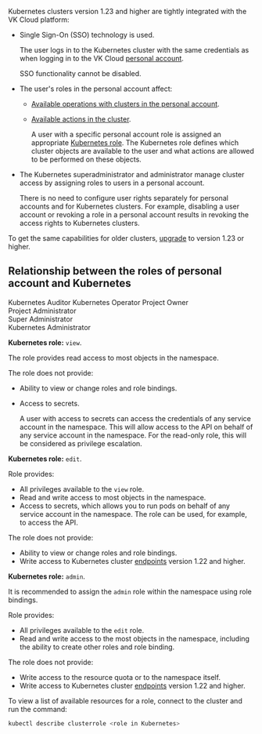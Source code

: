 Kubernetes clusters version 1.23 and higher are tightly integrated with the VK Cloud platform:

- Single Sign-On (SSO) technology is used.

  The user logs in to the Kubernetes cluster with the same credentials as when logging in to the VK Cloud [personal account](../../../../additionals/account).

  SSO functionality cannot be disabled.

- The user's roles in the personal account affect:

  - [Available operations with clusters in the personal account](../../../../additionals/account/concepts/rolesandpermissions#roles_for_the_containers_service_and_their_permissions).
  - [Available actions in the cluster](#relationship_between_the_roles_of_personal_account_and_kubernetes).

    A user with a specific personal account role is assigned an appropriate [Kubernetes role](https://kubernetes.io/docs/reference/access-authn-authz/rbac/#user-facing-roles). The Kubernetes role defines which cluster objects are available to the user and what actions are allowed to be performed on these objects.

- The Kubernetes superadministrator and administrator manage cluster access by assigning roles to users in a personal account.

  There is no need to configure user rights separately for personal accounts and for Kubernetes clusters. For example, disabling a user account or revoking a role in a personal account results in revoking the access rights to Kubernetes clusters.

<info>

To get the same capabilities for older clusters, [upgrade](../../operations/update) to version 1.23 or higher.

</info>

## Relationship between the roles of personal account and Kubernetes

<tabs>
<tablist>
<tab>Kubernetes Auditor</tab>
<tab>Kubernetes Operator </tab>
<tab>Project Owner<br>Project Administrator<br>Super Administrator<br>Kubernetes Administrator</tab>
</tablist>
<tabpanel>

**Kubernetes role:** `view`.

The role provides read access to most objects in the namespace.

The role does not provide:

- Ability to view or change roles and role bindings.
- Access to secrets.

  A user with access to secrets can access the credentials of any service account in the namespace. This will allow access to the API on behalf of any service account in the namespace. For the read-only role, this will be considered as privilege escalation.

</tabpanel>
<tabpanel>

**Kubernetes role:** `edit`.

Role provides:

- All privileges available to the `view` role.
- Read and write access to most objects in the namespace.
- Access to secrets, which allows you to run pods on behalf of any service account in the namespace. The role can be used, for example, to access the API.

The role does not provide:

- Ability to view or change roles and role bindings.
- Write access to Kubernetes cluster [endpoints](https://kubernetes.io/docs/reference/access-authn-authz/rbac/#write-access-for-endpoints) version 1.22 and higher.

</tabpanel>
<tabpanel>

**Kubernetes role:** `admin`.

It is recommended to assign the `admin` role within the namespace using role bindings.

Role provides:

- All privileges available to the `edit` role.
- Read and write access to the most objects in the namespace, including the ability to create other roles and role binding.

The role does not provide:

- Write access to the resource quota or to the namespace itself.
- Write access to Kubernetes cluster [endpoints](https://kubernetes.io/docs/reference/access-authn-authz/rbac/#write-access-for-endpoints) version 1.22 and higher.

</tabpanel>
</tabs>

To view a list of available resources for a role, connect to the cluster and run the command:

``` bash
kubectl describe clusterrole <role in Kubernetes>
```
